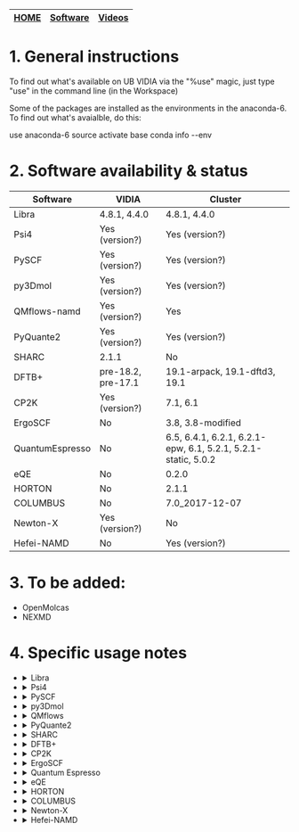 | [HOME](README.md) |  [Software](Software.md)   |    [Videos](Videos.md)              |
| -------- | ----------------------------------- | ----------------------------------- |



# 1. General instructions

To find out what's available on UB VIDIA via the "%use" magic, just type "use" in the command line (in the Workspace)


Some of the packages are installed as the environments in the anaconda-6.
To find out what's avaialble, do this:

use anaconda-6
source activate base
conda info --env





# 2. Software availability & status

|   Software                     |         VIDIA                |         Cluster              |
| ----------                     | ---------------------------- | ---------------------------- |
|  Libra                         | 4.8.1, 4.4.0                 |  4.8.1, 4.4.0                  |
|  Psi4                          |  Yes (version?)              |  Yes (version?)                  |
|  PySCF                         |  Yes (version?)              |  Yes (version?)                  |
|  py3Dmol                       |  Yes (version?)              |  Yes (version?)                  |
|  QMflows-namd                  |           Yes (version?)         |         Yes                  |
|  PyQuante2                     |  Yes (version?)              |  Yes (version?)                  |
|  SHARC                         |           2.1.1                |         No                   |
|  DFTB+                         |   pre-18.2, pre-17.1         |  19.1-arpack, 19.1-dftd3, 19.1     |
|  CP2K                          |  Yes (version?)              |  7.1, 6.1     |
|  ErgoSCF                       |        No                    |  3.8, 3.8-modified    |
|  QuantumEspresso               | No   |  6.5, 6.4.1, 6.2.1, 6.2.1-epw, 6.1, 5.2.1, 5.2.1-static, 5.0.2    |
|  eQE                           | No   |  0.2.0    |
|  HORTON                        | No   |  2.1.1    |
|  COLUMBUS                      | No   | 7.0_2017-12-07 |
|  Newton-X                      | Yes (version?)   |  No |
|  Hefei-NAMD                    | No   |  Yes (version?) |


# 3. To be added:

- OpenMolcas
- NEXMD


# 4. Specific usage notes


* <details>
  <summary>Libra</summary>  
  Description:
  VIDIA:
    Any of the lines
    `use libra-4.4.0`
    `use libra-4.8.1`
    `use libra-pyscf`
  Cluster:
    `module load vidia/quantum-chemistry-py37-Fall2019`
  Notes:
  </details>

* <details>
  <summary>Psi4</summary>  
  Description:
  VIDIA:
    Any of the lines
    `use libra-4.4.0`
    `use libra-4.8.1`
    `use libra-pyscf`
  Cluster:
    `module load vidia/quantum-chemistry-py37-Fall2019`
  Notes:
  </details>

* <details>
  <summary>PySCF</summary>  
  Description:
  VIDIA:
    Any of the lines
    `use libra-pyscf`
  Cluster:
    `module load vidia/quantum-chemistry-py37-Fall2019`
  Notes:
  </details>

* <details>
  <summary>py3Dmol</summary>  
  Description:
  VIDIA:
    Any of the lines
    `use libra-4.4.0`
    `use libra-4.8.1`
    `use libra-pyscf`
  Cluster:
    `module load vidia/quantum-chemistry-py37-Fall2019`
  Notes:
  </details>

* <details>
  <summary>QMflows</summary>  
  Description:
  VIDIA:
    All of the lines
    `use anaconda-6`
    `source activate qmflows`
  Cluster:
    `module load vidia/quantum-chemistry-py37-Fall2019`
  Notes:
  </details>

* <details>
  <summary>PyQuante2</summary>  
  Description: 
  VIDIA:
    All of the lines
    `use anaconda-6`
    `source activate pyquante2`
  Cluster:
    Any of the lines
    `module load vidia/quantum-chemistry-py37-Fall2019`
  Notes: requires Python 2    
  </details>

* <details>
  <summary>SHARC</summary>  
  Description:
  VIDIA:
    Any of the lines
    `use sharc-2.1.1`
  Cluster:
    N/A
  Notes: doesn't include PySHARC
  </details>

* <details>
  <summary>DFTB+</summary>  
  Description:
  VIDIA:
    Any of the lines
    `use dftbplus-pre-18.2`
    `use dftbplus-pre-17.1`

  Cluster:  
    Any of the lines
    `module load dftbplus/19.1-arpack` - a version for TD-DFTB+ calculations, but not parallel
    `module load dftbplus/19.1-dftd3` - a version that includes Grimme's dispersion
    `module load dftbplus/19.1` - a generic version (parallel)

  Notes:   
    `use dftbplus-18.2` - this one is available, but doesn't work due to library conflicts
  </details>

* <details>
  <summary>CP2K</summary>  
  Description:
  VIDIA:
    All of the lines
    `use anaconda-6`
    `source activate cp2k-test` this is a testing version

  Cluster:
    Any of the lines
    `cp2k/6.1-precompiled`
    `cp2k/7.1-precompiled`
  Notes: 
  </details>

* <details>
  <summary>ErgoSCF</summary>  
  Description: 
  VIDIA:
    N/A
  Cluster:
    Any of the lines
    `module load ergoscf/3.8` - this is the default version
    `module load ergoscf/3.8-vidia` - this is the version with the corrected code needed for NAC calculations!
  Notes: 
  </details>

* <details>
  <summary>Quantum Espresso</summary>  
  Description:
  VIDIA:
    N/A
  Cluster:
    Any of the lines
    `module load espresso/5.0.2`
    `module load espresso/5.1.1-static`
    `module load espresso/5.2.1`
    `module load espresso/6.1`
    `module load espresso/6.2.1-epw`
    `module load espresso/6.2.1`
    `module load espresso/6.4.1`
    `module load espresso/6.5`
  Notes: 
  </details>

* <details>
  <summary>eQE</summary>  
  Description: Embedded Quantum Espresso
  VIDIA:
    N/A
  Cluster:
    Any of the lines
    `module load eqe/0.2.0`
  Notes: 
  </details>

* <details>
  <summary>HORTON</summary>  
  Description: 
  VIDIA:
    N/A
  Cluster:
    Any of the lines
    `module load horton/2.1.1`
  Notes: 
  </details>

* <details>
  <summary>COLUMBUS</summary>  
  Description: 
  VIDIA:
    N/A
  Cluster:
    Any of the lines
    `module columbus/7.0_2017-12-07-bin`
  Notes: 
  </details>

* <details>
  <summary>Newton-X</summary>  
  Description: 
  VIDIA:
    Any of the lines
    `use newton-x`
  Cluster:
    N/A
  Notes: 
  </details>

* <details>
  <summary>Hefei-NAMD</summary>  
  Description: 
  VIDIA:
    N/A
  Cluster:
    Any of the lines
    `module load hefei-namd`
  Notes: 
  </details>


